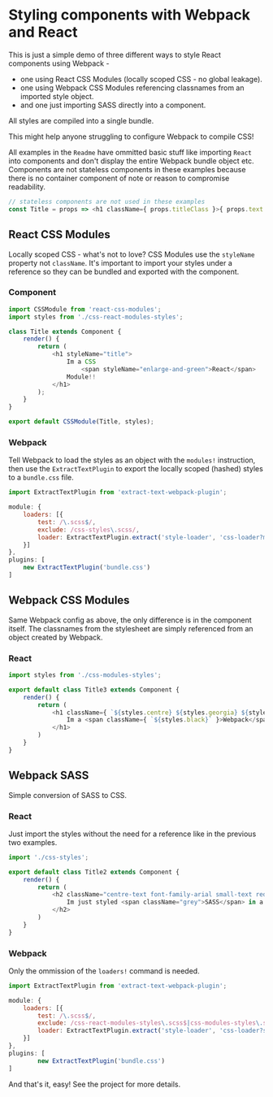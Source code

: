 # Styling components with Webpack and React

This is just a simple demo of three different ways to style React components using Webpack - 

* one using React CSS Modules (locally scoped CSS - no global leakage).
* one using Webpack CSS Modules referencing classnames from an imported style object. 
* and one just importing SASS directly into a component.

All styles are compiled into a single bundle.

This might help anyone struggling to configure Webpack to compile CSS! 

All examples in the `Readme` have ommitted basic stuff like importing `React` into components and don't display the entire Webpack bundle object etc. Components are not stateless components in these examples because there is no container component of note or reason to compromise readability.

```javascript
// stateless components are not used in these examples
const Title = props => <h1 className={ props.titleClass }>{ props.text }</h1>;
```

## React CSS Modules

Locally scoped CSS - what's not to love? CSS Modules use the `styleName` property not `className`. It's important to import your styles under a reference so they can be bundled and exported with the component.

### Component

```javascript
import CSSModule from 'react-css-modules';
import styles from './css-react-modules-styles';

class Title extends Component {
	render() {
		return (
			<h1 styleName="title">
				Im a CSS 
					<span styleName="enlarge-and-green">React</span>
				Module!!
			</h1>
		);
	}
}

export default CSSModule(Title, styles);
```

### Webpack

Tell Webpack to load the styles as an object with the `modules!` instruction, then use the `ExtractTextPlugin` to export the locally scoped (hashed) styles to a `bundle.css` file.

```javascript
import ExtractTextPlugin from 'extract-text-webpack-plugin';

module: {
    loaders: [{
        test: /\.scss$/,
        exclude: /css-styles\.scss/,
        loader: ExtractTextPlugin.extract('style-loader', 'css-loader?modules!sass-loader')
    }]
},
plugins: [ 
    new ExtractTextPlugin('bundle.css')
]
```

## Webpack CSS Modules

Same Webpack config as above, the only difference is in the component itself. The classnames from the stylesheet are simply referenced from an object created by Webpack.

### React

```javascript
import styles from './css-modules-styles';

export default class Title3 extends Component {
	render() {
		return (
			<h1 className={ `${styles.centre} ${styles.georgia} ${styles.mediumText} ${styles.orange}` }>
				Im a <span className={ `${styles.black}` }>Webpack</span> CSS Module
			</h1>
		)
	}
}
```

## Webpack SASS

Simple conversion of SASS to CSS.

### React

Just import the styles without the need for a reference like in the previous two examples.

```javascript
import './css-styles';

export default class Title2 extends Component {
	render() {
		return (
			<h2 className="centre-text font-family-arial small-text red">
				Im just styled <span className="grey">SASS</span> in a Component!!
			</h2>
		)
	}
}
```

### Webpack

Only the ommission of the `loaders!` command is needed.

```javascript
import ExtractTextPlugin from 'extract-text-webpack-plugin';

module: {
	loaders: [{
	    test: /\.scss$/,
	    exclude: /css-react-modules-styles\.scss$|css-modules-styles\.scss$/,
	    loader: ExtractTextPlugin.extract('style-loader', 'css-loader?sass-loader')
	}]
},
plugins: [
        new ExtractTextPlugin('bundle.css')
]
```

And that's it, easy! See the project for more details.
